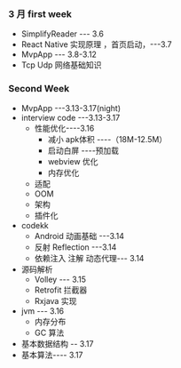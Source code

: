 ### 3 月 first week

* SimplifyReader --- 3.6
* React Native 实现原理 ，首页启动，---3.7
* MvpApp --- 3.8-3.12
* Tcp Udp 网络基础知识

### Second Week

* MvpApp ---3.13-3.17(night)
* interview code ---3.13-3.17
  * 性能优化----3.16
    * 减小 apk体积 ----（18M-12.5M）
    * 启动白屏 ----预加载
    * webview 优化
    * 内存优化
  * 适配
  * OOM
  * 架构
  * 插件化
* codekk
  * Android 动画基础 ---3.14
  * 反射 Reflection ---3.14
  * 依赖注入  注解   动态代理--- 3.14
* 源码解析
  * Volley  --- 3.15
  * Retrofit  拦截器
  * Rxjava 实现
* jvm   --- 3.16
  * 内存分布
  * GC 算法
* 基本数据结构 -- 3.17
* 基本算法---- 3.17